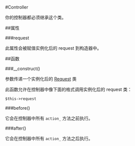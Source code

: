 ﻿#Controller

你的控制器都必须继承这个类。

##属性

###request

此属性会被赋值实例化后的 request 到构造器中。

##函数

###__construct()

参数传递一个实例化后的 [Request](classes.request) 类

此函数允许在控制器中像下面的格式调用实例化后的 request 类：

    $this->request

###before()

它会在控制器中所有 <code>action_</code> 方法之前执行。

###after()

它会在控制器中所有 <code>action_</code> 方法之后执行。